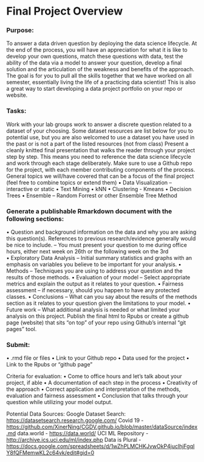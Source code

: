 # Final Project Overview

### Purpose:

To answer a data driven question by deploying the data science lifecycle. At the end of the process, you will have an appreciation for what it is like to develop your own questions, match these questions with data, test the ability of the data via a model to answer your question, develop a final solution and the articulation of the weakness and benefits of the approach. The goal is for you to pull all the skills together that we have worked on all semester, essentially living the life of a practicing data scientist! This is also a great way to start developing a data project portfolio on your repo or website.

### Tasks:

Work with your lab groups work to answer a discrete question related to a dataset of your choosing. Some dataset resources are list below for you to potential use, but you are also welcomed to use a dataset you have used in the past or is not a part of the listed resources (not from class) Present a cleanly knitted final presentation that walks the reader through your project step by step. This means you need to reference the data science lifecycle and work through each stage deliberately. Make sure to use a Github repo for the project, with each member contributing components of the process.  
General topics we will/have covered that can be a focus of the final project (feel free to combine topics or extend them)
• Data Visualization – interactive or static
• Text Mining
• kNN
• Clustering - Kmeans
• Decision Trees
• Ensemble – Random Forrest or other Ensemble Tree Method

### Generate a publishable Rmarkdown document with the following sections:

• Question and background information on the data and why you are asking this question(s). References to previous research/evidence generally would be nice to include. – You must present your question to me during office hours, either next week on 26th or the following week on the 3rd  
• Exploratory Data Analysis – Initial summary statistics and graphs with an emphasis on variables you believe to be important for your analysis.
• Methods – Techniques you are using to address your question and the results of those methods.
• Evaluation of your model – Select appropriate metrics and explain the output as it relates to your question.
• Fairness assessment – if necessary, should you happen to have any protected classes.
• Conclusions – What can you say about the results of the methods section as it relates to your question given the limitations to your model.
• Future work – What additional analysis is needed or what limited your analysis on this project.
Publish the final html to Rpubs or create a github page (website) that sits “on top” of your repo using Github’s internal “git pages” tool.

### Submit:

• .rmd file or files
• Link to your Github repo
• Data used for the project
• Link to the Rpubs or “github page”

Criteria for evaluation:
• Come to office hours and let’s talk about your project, if able
• A documentation of each step in the process
• Creativity of the approach
• Correct application and interpretation of the methods, evaluation and fairness assessment
• Conclusion that talks through your question while utilizing your model output.

Potential Data Sources:
Google Dataset Search: https://datasetsearch.research.google.com/
Covid 19 - https://github.com/XinerNing/CGDV.github.io/blob/master/dataSource/index.md
data.world - https://data.world/
UCI ML Repository - http://archive.ics.uci.edu/ml/index.php
Data is Plural - https://docs.google.com/spreadsheets/d/1wZhPLMCHKJvwOkP4juclhjFgqIY8fQFMemwKL2c64vk/edit#gid=0
